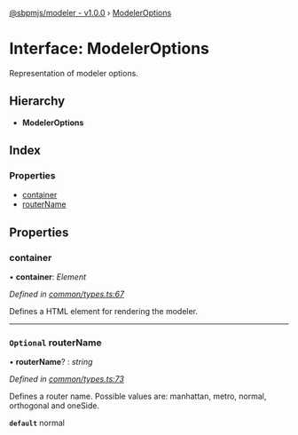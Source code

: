 [@sbpmjs/modeler - v1.0.0](../README.md) › [ModelerOptions](modeleroptions.md)

# Interface: ModelerOptions

Representation of modeler options.

## Hierarchy

* **ModelerOptions**

## Index

### Properties

* [container](modeleroptions.md#container)
* [routerName](modeleroptions.md#optional-routername)

## Properties

###  container

• **container**: *Element*

*Defined in [common/types.ts:67](https://github.com/mkolodiy/sbpmjs/blob/97cb194/packages/sbpm-modeler/lib/common/types.ts#L67)*

Defines a HTML element for rendering the modeler.

___

### `Optional` routerName

• **routerName**? : *string*

*Defined in [common/types.ts:73](https://github.com/mkolodiy/sbpmjs/blob/97cb194/packages/sbpm-modeler/lib/common/types.ts#L73)*

Defines a router name. Possible values are: manhattan, metro, normal, orthogonal and oneSide.

**`default`** normal
